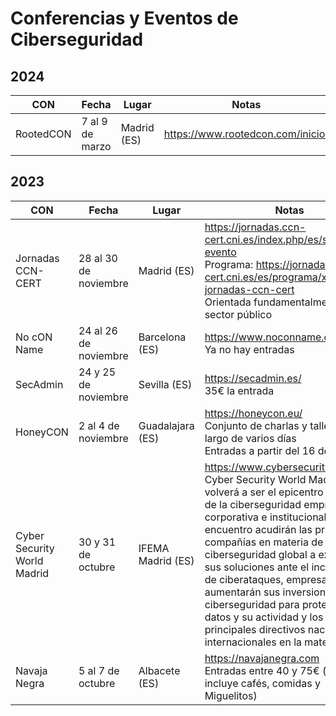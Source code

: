 # Conferencias y Eventos de Ciberseguridad

## 2024

| CON | Fecha | Lugar | Notas |
| --- | ----- | ----- | ----------- |
| RootedCON |7 al 9 de marzo| Madrid (ES)|https://www.rootedcon.com/inicio/|

## 2023

| CON | Fecha | Lugar | Notas |
| --- | ----- | ----- | ----------- |
| Jornadas CCN-CERT | 28 al 30 de noviembre | Madrid (ES) | https://jornadas.ccn-cert.cni.es/index.php/es/sobre-el-evento<br>Programa: https://jornadas.ccn-cert.cni.es/es/programa/xvii-jornadas-ccn-cert<br>Orientada fundamentalmente al sector público |
|No cON Name|24 al 26 de noviembre|Barcelona (ES)|https://www.noconname.org/<br>Ya no hay entradas|
|SecAdmin|24 y 25 de noviembre|Sevilla (ES)|https://secadmin.es/<br>35€ la entrada|
|HoneyCON|2 al 4 de noviembre|Guadalajara (ES)|https://honeycon.eu/<br>Conjunto de charlas y talleres a lo largo de varios días<br>Entradas a partir del 16 de octubre|
| Cyber Security World Madrid | 30 y 31 de octubre| IFEMA Madrid (ES) | https://www.cybersecurityworld.es/ <br>Cyber Security World Madrid volverá a ser el epicentro nacional de la ciberseguridad empresarial, corporativa e institucional. Al encuentro acudirán las principales compañías en materia de ciberseguridad global a exponer sus soluciones ante el incremento de ciberataques, empresas que aumentarán sus inversiones en ciberseguridad para proteger sus datos y su actividad y los principales directivos nacionales e internacionales en la materia|
| Navaja Negra | 5 al 7 de octubre | Albacete (ES) | https://navajanegra.com <br>Entradas entre 40 y 75€ (la entrada incluye cafés, comidas y Miguelitos)|
